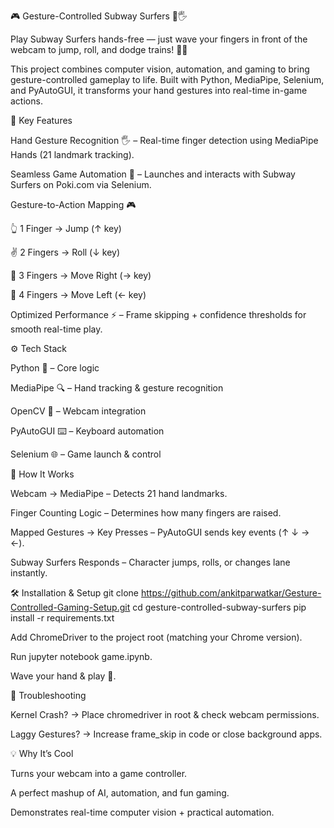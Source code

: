 🎮 Gesture-Controlled Subway Surfers 🚀🖐️

Play Subway Surfers hands-free — just wave your fingers in front of the webcam to jump, roll, and dodge trains! 🚆✨

This project combines computer vision, automation, and gaming to bring gesture-controlled gameplay to life. Built with Python, MediaPipe, Selenium, and PyAutoGUI, it transforms your hand gestures into real-time in-game actions.

🔑 Key Features

Hand Gesture Recognition 🖐️ – Real-time finger detection using MediaPipe Hands (21 landmark tracking).

Seamless Game Automation 🎯 – Launches and interacts with Subway Surfers on Poki.com via Selenium.

Gesture-to-Action Mapping 🎮

👆 1 Finger → Jump (↑ key)

✌️ 2 Fingers → Roll (↓ key)

🤟 3 Fingers → Move Right (→ key)

🖖 4 Fingers → Move Left (← key)

Optimized Performance ⚡ – Frame skipping + confidence thresholds for smooth real-time play.

⚙️ Tech Stack

Python 🐍 – Core logic

MediaPipe 🔍 – Hand tracking & gesture recognition

OpenCV 🎥 – Webcam integration

PyAutoGUI ⌨️ – Keyboard automation

Selenium 🌐 – Game launch & control

🚀 How It Works

Webcam → MediaPipe – Detects 21 hand landmarks.

Finger Counting Logic – Determines how many fingers are raised.

Mapped Gestures → Key Presses – PyAutoGUI sends key events (↑ ↓ → ←).

Subway Surfers Responds – Character jumps, rolls, or changes lane instantly.

🛠️ Installation & Setup
git clone https://github.com/ankitparwatkar/Gesture-Controlled-Gaming-Setup.git
cd gesture-controlled-subway-surfers
pip install -r requirements.txt


Add ChromeDriver to the project root (matching your Chrome version).

Run jupyter notebook game.ipynb.

Wave your hand & play 🚀.

🧩 Troubleshooting

Kernel Crash? → Place chromedriver in root & check webcam permissions.

Laggy Gestures? → Increase frame_skip in code or close background apps.

💡 Why It’s Cool

Turns your webcam into a game controller.

A perfect mashup of AI, automation, and fun gaming.

Demonstrates real-time computer vision + practical automation.